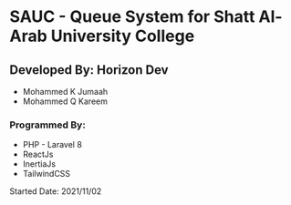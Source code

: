 # SAUC - Queue System for Shatt Al-Arab University College

## Developed By: **Horizon Dev**
- Mohammed K Jumaah
- Mohammed Q Kareem

### Programmed By:
- PHP - Laravel 8
- ReactJs
- InertiaJs
- TailwindCSS

Started Date: 2021/11/02
